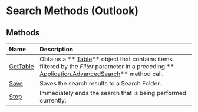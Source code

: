 
# Search Methods (Outlook)

## Methods



|**Name**|**Description**|
|:-----|:-----|
| [GetTable](3aba6b77-73a3-9620-9c18-b2e03c7b63bc.md)|Obtains a  ** [Table](0affaafd-93fe-227a-acee-e09a86cadc20.md)** object that contains items filtered by the _Filter_ parameter in a preceding ** [Application.AdvancedSearch](7b433d8b-08b9-dff1-b854-287d76b47a90.md)** method call.|
| [Save](a6dbec81-67fd-e337-b640-4f94ab36218f.md)|Saves the search results to a Search Folder.|
| [Stop](c087e5aa-a846-56e1-a808-e8718096c3c9.md)|Immediately ends the search that is being performed currently.|
